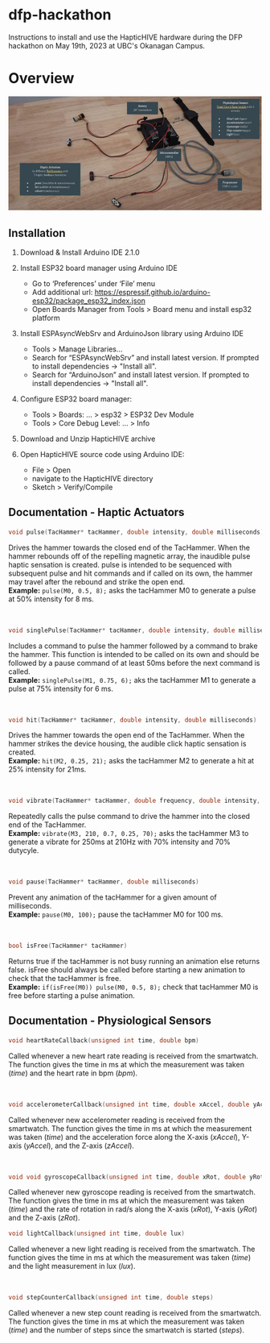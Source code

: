 # dfp-hackathon
Instructions to install and use the HapticHIVE hardware during the DFP hackathon on May 19th, 2023 at UBC's Okanagan Campus.

# Overview
![kit](images/kit.jpg)

## Installation 
1. Download & Install Arduino IDE 2.1.0
2. Install ESP32 board manager using Arduino IDE
    - Go to ‘Preferences’ under ‘File’ menu
    - Add additional url: https://espressif.github.io/arduino-esp32/package_esp32_index.json
    - Open Boards Manager from Tools > Board menu and install esp32 platform
3. Install ESPAsyncWebSrv and ArduinoJson library using Arduino IDE
    - Tools > Manage Libraries…
    - Search for “ESPAsyncWebSrv” and install latest version. If prompted to install dependencies → "Install all".
    - Search for “ArduinoJson” and install latest version. If prompted to install dependencies → "Install all".

5. Configure ESP32 board manager:
    - Tools > Boards: … > esp32 > ESP32 Dev Module
    - Tools > Core Debug Level: … > Info	
6. Download and Unzip HapticHIVE archive
7. Open HapticHIVE source code using Arduino IDE:
    - File > Open
    - navigate to the HapticHIVE directory
    - Sketch > Verify/Compile


## Documentation - Haptic Actuators

```C
void pulse(TacHammer* tacHammer, double intensity, double milliseconds)
```
Drives the hammer towards the closed end of the TacHammer. When the hammer rebounds off of the repelling magnetic array, the inaudible pulse haptic sensation is created. pulse is intended to be sequenced with subsequent pulse and hit commands and if called on its own, the hammer may travel after the rebound and strike the open end.</br>
**Example:** `pulse(M0, 0.5, 8);` asks the tacHammer M0 to generate a pulse at 50% intensity for 8 ms.

</br>

```C
void singlePulse(TacHammer* tacHammer, double intensity, double milliseconds)
```
Includes a command to pulse the hammer followed by a command to brake the hammer. This function is intended to be called on its own and should be followed by a pause command of at least 50ms before the next command is called.</br>
**Example:** `singlePulse(M1, 0.75, 6);` aks the tacHammer M1 to generate a pulse at 75% intensity for 6 ms.

</br>

```C
void hit(TacHammer* tacHammer, double intensity, double milliseconds)
```
Drives the hammer towards the open end of the TacHammer. When the hammer strikes the device housing, the audible click haptic sensation is created.</br>
**Example:** `hit(M2, 0.25, 21);` asks the tacHammer M2 to generate a hit at 25% intensity for 21ms.

</br>

```C
void vibrate(TacHammer* tacHammer, double frequency, double intensity, double duration, int dutycycle)
```
Repeatedly calls the pulse command to drive the hammer into the closed end of the TacHammer.</br>
**Example:** `vibrate(M3, 210, 0.7, 0.25, 70);` asks the tacHammer M3 to generate a vibrate for 250ms at 210Hz with 70% intensity and 70% dutycyle.

</br>

```C
void pause(TacHammer* tacHammer, double milliseconds)
```
Prevent any animation of the tacHammer for a given amount of milliseconds. </br>
**Example:** `pause(M0, 100);` pause the tacHammer M0 for 100 ms.


</br>

```C
bool isFree(TacHammer* tacHammer)
```
Returns true if the tacHammer is not busy running an animation else returns false. isFree should always be called before starting a new animation to check that the tacHammer is free.</br>
**Example:** `if(isFree(M0)) pulse(M0, 0.5, 8);` check that tacHammer M0 is free before starting a pulse animation.

## Documentation - Physiological Sensors
```C
void heartRateCallback(unsigned int time, double bpm)
```
Called whenever a new heart rate reading is received from the smartwatch. The function gives the time in ms at which the measurement was taken (*time*) and the heart rate in bpm (*bpm*).

</br>

```C
void accelerometerCallback(unsigned int time, double xAccel, double yAccel, double zAccel)
```
Called whenever new accelerometer reading is received from the smartwatch. The function gives the time in ms at which the measurement was taken (*time*) and the acceleration force along the X-axis (*xAccel*), Y-axis (*yAccel*), and the Z-axis (*zAccel*).

</br>

```C
void void gyroscopeCallback(unsigned int time, double xRot, double yRot, double zRot)
```
Called whenever new gyroscope reading is received from the smartwatch. The function gives the time in ms at which the measurement was taken (*time*) and the rate of rotation in rad/s along the X-axis (*xRot*), Y-axis (*yRot*) and the Z-axis (*zRot*).

```C
void lightCallback(unsigned int time, double lux)
```
Called whenever a new light reading is received from the smartwatch.  The function gives the time in ms at which the measurement was taken (*time*) and the light measurement in lux (*lux*).

</br>

```C
void stepCounterCallback(unsigned int time, double steps)
```
Called whenever a new step count reading is received from the smartwatch.  The function gives the time in ms at which the measurement was taken (*time*) and the number of steps since the smartwatch is started (*steps*).